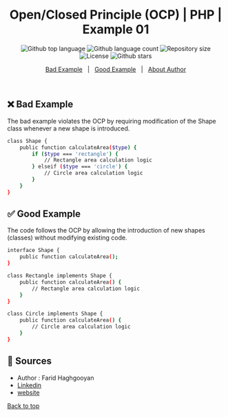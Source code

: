 <h1 align="center">Open/Closed Principle (OCP) | PHP | Example 01</h1>

<p align="center">
  <img alt="Github top language" src="https://img.shields.io/github/languages/top/faridhaghgooyan/programming-challenges?label=PHP&color=56BEB8&language=php">

  <img alt="Github language count" src="https://img.shields.io/github/languages/count/faridhaghgooyan/programming-challenges?color=56BEB8">

  <img alt="Repository size" src="https://img.shields.io/github/repo-size/faridhaghgooyan/programming-challenges?color=56BEB8">

  <img alt="License" src="https://img.shields.io/github/license/faridhaghgooyan/programming-challenges?color=56BEB8">


  <img alt="Github stars" src="https://img.shields.io/github/stars/faridhaghgooyan/programming-challenges?color=56BEB8" />
</p>


<p align="center">
  <a href="#x-bad-example">Bad Example</a> &#xa0; | &#xa0; 
  <a href="#white_check_mark-good-example">Good Example</a> &#xa0; | &#xa0;
  <a href="#memo-Sources">About Author</a> 
</p>

<br>

## :x: Bad Example ##
The bad example violates the OCP by requiring modification of the Shape class whenever a new shape is introduced.

```bash
class Shape {
    public function calculateArea($type) {
        if ($type === 'rectangle') {
            // Rectangle area calculation logic
        } elseif ($type === 'circle') {
            // Circle area calculation logic
        }
    }
}

```

## :white_check_mark: Good Example ##
The code follows the OCP by allowing the introduction of new shapes (classes) without modifying existing code.

```bash
interface Shape {
    public function calculateArea();
}

class Rectangle implements Shape {
    public function calculateArea() {
        // Rectangle area calculation logic
    }
}

class Circle implements Shape {
    public function calculateArea() {
        // Circle area calculation logic
    }
}

```




## :memo: Sources ##

- Author : Farid Haghgooyan
- [Linkedin](https://www.linkedin.com/in/farid-haghgooyan/)
- [website](https://mrhaghgooyan.com/)


<a href="#top">Back to top</a>
